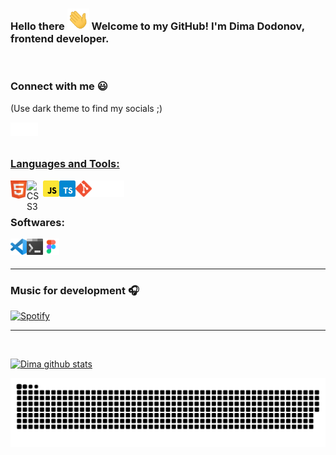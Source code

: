 ### Hello there <img src="./images/wave.gif" width="35px"> Welcome to my GitHub! I'm Dima Dodonov, frontend developer.

<br/>

### Connect with me :smiley:

(Use dark theme to find my socials ;)

<a href="https://vk.com/dimadodonov" target="_blank"><img align="left" alt="Anton U | VK" width="22px" src="./images/vk.svg" /></a>
<a href="https://www.instagram.com/dimadodonov" target="_blank"><img align="left" alt="Anton U | Instagram" width="22px" src="./images/insta.svg" />

<br/>
<br/>

### Languages and Tools:

<a href="https://www.w3.org/html/" target="_blank"><img align="left" border="0" alt="HTML5" width="26px" src="./images/html.svg" /></a>
<a href="https://www.w3schools.com/css/" target="_blank"><img align="left" border="0" alt="CSS3" width="26px" src="./images/css.svg" /></a>
<a href="https://www.w3schools.com/js/" target="_blank"><img align="left" border="0" alt="CSS3" width="26px" src="./images/javascript.svg" /></a>
<a href="https://www.w3schools.com/js/" target="_blank"><img align="left" border="0" alt="CSS3" width="26px" src="./images/typescript.svg" /></a>
<a href="https://git-scm.com/" target="_blank"><img align="left" border="0" alt="git" width="26px" src="./images/git.svg" /></a>
<img align="left" border="0" alt="GitHub" width="26px" src="./images/github.svg" />
<a href="https://ru.wordpress.org/" target="_blank"><img align="left" border="0" alt="git" width="26px" src="./images/wordpress.svg" /></a>

<br />
<br />

### Softwares:

<img align="left" alt="Visual Studio Code" width="26px" src="./images/vscode.svg" />
<a href="https://www.microsoft.com/ru-ru/p/windows-terminal/9n0dx20hk701?activetab=pivot:overviewtab" target="_blank"><img align="left" border="0" alt="Windows Terminal" width="26px" height="26px" src="./images/windows_terminal.svg"/></a>
<a href="https://www.figma.com/@dimadodonov" target="_blank"><img align="left" border="0" alt="figma" width="26px" height="26px" src="./images/figma.svg"/></a>

<br />
<br />
  
---

### Music for development 🎧

[![Spotify](https://github-readme-remake.vercel.app/api/spotify)](https://open.spotify.com/user/dimadodonov)
<br/>

---

<br />

[![Dima github stats](https://github-readme-stats.vercel.app/api?username=dimadodonov&include_all_commits=true&count_private=true&show_icons=true&line_height=20&title_color=FFFFFF&icon_color=FFFFFF&text_color=FFFFFF&bg_color=0D1117)](https://github.com/anuraghazra/github-readme-stats)

![github contribution grid snake animation](https://raw.githubusercontent.com/dimadodonov/dimadodonov/output/github-contribution-grid-snake.svg)

<!-- <br/>

![visitors](https://visitor-badge.glitch.me/badge?page_id=zdimadodonov.dimadodonov) -->
